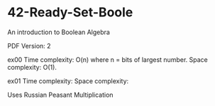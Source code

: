 # 42-Ready-Set-Boole
An introduction to Boolean Algebra

PDF Version: 2

ex00
Time complexity: O(n) where n = bits of largest number.
Space complexity: O(1).

ex01
Time complexity:
Space complexity:

Uses Russian Peasant Multiplication